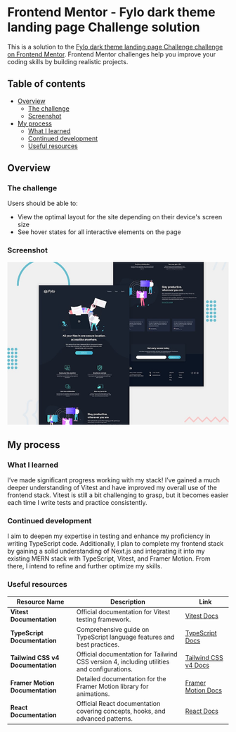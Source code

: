 # Frontend Mentor - Fylo dark theme landing page Challenge solution

This is a solution to the [Fylo dark theme landing page Challenge challenge on Frontend Mentor](https://www.frontendmentor.io/challenges/fylo-dark-theme-landing-page-5ca5f2d21e82137ec91a50fd). Frontend Mentor challenges help you improve your coding skills by building realistic projects.

## Table of contents

- [Overview](#overview)
  - [The challenge](#the-challenge)
  - [Screenshot](#screenshot)
- [My process](#my-process)
  - [What I learned](#what-i-learned)
  - [Continued development](#continued-development)
  - [Useful resources](#useful-resources)

## Overview

### The challenge

Users should be able to:

- View the optimal layout for the site depending on their device's screen size
- See hover states for all interactive elements on the page

### Screenshot

![./design](./design/desktop-preview.jpg)

## My process

### What I learned

I’ve made significant progress working with my stack! I’ve gained a much deeper understanding of Vitest and have improved my overall use of the frontend stack.
Vitest is still a bit challenging to grasp, but it becomes easier each time I write tests and practice consistently.

### Continued development

I aim to deepen my expertise in testing and enhance my proficiency in writing TypeScript code. Additionally, I plan to complete my frontend stack by gaining a solid understanding of Next.js and integrating it into my existing MERN stack with TypeScript, Vitest, and Framer Motion. From there, I intend to refine and further optimize my skills.

### Useful resources

| Resource Name                     | Description                                                                                | Link                                                        |
| --------------------------------- | ------------------------------------------------------------------------------------------ | ----------------------------------------------------------- |
| **Vitest Documentation**          | Official documentation for Vitest testing framework.                                       | [Vitest Docs](https://vitest.dev/)                          |
| **TypeScript Documentation**      | Comprehensive guide on TypeScript language features and best practices.                    | [TypeScript Docs](https://www.typescriptlang.org/docs/)     |
| **Tailwind CSS v4 Documentation** | Official documentation for Tailwind CSS version 4, including utilities and configurations. | [Tailwind CSS v4 Docs](https://tailwindcss.com/)     |
| **Framer Motion Documentation**   | Detailed documentation for the Framer Motion library for animations.                       | [Framer Motion Docs](https://www.framer.com/motion/)        |
| **React Documentation**           | Official React documentation covering concepts, hooks, and advanced patterns.              | [React Docs](https://reactjs.org/docs/getting-started.html) |
